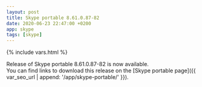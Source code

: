 ```yaml
---
layout: post
title: Skype portable 8.61.0.87-82
date: 2020-06-23 22:47:00 +0200
app: skype
tags: [skype]
---
```

{% include vars.html %}

Release of Skype portable 8.61.0.87-82 is now available.<br />
You can find links to download this release on the [Skype portable page]({{ var_seo_url | append: '/app/skype-portable/' }}).
